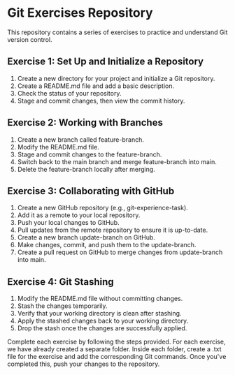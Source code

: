 # Git Exercises Repository

This repository contains a series of exercises to practice and understand Git version control.

## Exercise 1: Set Up and Initialize a Repository
1. Create a new directory for your project and initialize a Git repository.
2. Create a README.md file and add a basic description.
3. Check the status of your repository.
4. Stage and commit changes, then view the commit history.

## Exercise 2: Working with Branches
1. Create a new branch called feature-branch.
2. Modify the README.md file.
3. Stage and commit changes to the feature-branch.
4. Switch back to the main branch and merge feature-branch into main.
5. Delete the feature-branch locally after merging.

## Exercise 3: Collaborating with GitHub
1. Create a new GitHub repository (e.g., git-experience-task).
2. Add it as a remote to your local repository.
3. Push your local changes to GitHub.
4. Pull updates from the remote repository to ensure it is up-to-date.
5. Create a new branch update-branch on GitHub.
6. Make changes, commit, and push them to the update-branch.
7. Create a pull request on GitHub to merge changes from update-branch into main.

## Exercise 4: Git Stashing
1. Modify the README.md file without committing changes.
2. Stash the changes temporarily.
3. Verify that your working directory is clean after stashing.
4. Apply the stashed changes back to your working directory.
5. Drop the stash once the changes are successfully applied.

Complete each exercise by following the steps provided. For each exercise, we have already created a separate folder. Inside each folder, create a .txt file for the exercise and add the corresponding Git commands. Once you've completed this, push your changes to the repository.
